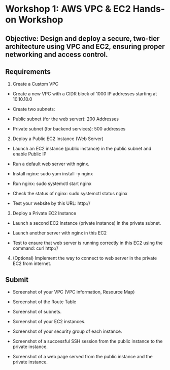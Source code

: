 # Workshop 1: AWS VPC & EC2 Hands-on Workshop

## Objective: Design and deploy a secure, two-tier architecture using VPC and EC2, ensuring proper networking and access control.

## Requirements

1. Create a Custom VPC

* Create a new VPC with a CIDR block of 1000 IP addresses starting at 10.10.10.0

* Create two subnets:

- Public subnet (for the web server): 200 Addresses

- Private subnet (for backend services): 500 addresses

2. Deploy a Public EC2 Instance (Web Server)

* Launch an EC2 instance (public instance) in the public subnet and enable Public IP

* Run a default web server with nginx.

- Install nginx: sudo yum install -y nginx

- Run nginx: sudo systemctl start nginx

- Check the status of nginx: sudo systemctl status nginx

* Test your website by this URL: http://<your-instance-ip>

3. Deploy a Private EC2 Instance

* Launch a second EC2 instance (private instance) in the private subnet.

* Launch another server with nginx in this EC2

* Test to ensure that web server is running correctly in this EC2 using the command: curl http://<your-instance-ip>

4. (Optional) Implement the way to connect to web server in the private EC2 from internet.

## Submit

* Screenshot of your VPC (VPC information, Resource Map)

* Screenshot of the Route Table

* Screenshot of subnets.

* Screenshot of your EC2 instances.

* Screenshot of your security group of each instance.

* Screenshot of a successful SSH session from the public instance to the private instance.

* Screenshot of a web page served from the public instance and the private instance.